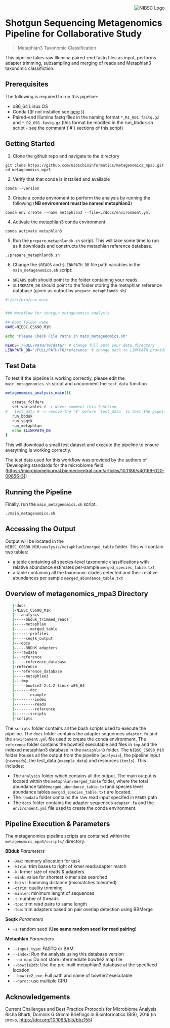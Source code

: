 <img src="https://static.wixstatic.com/media/e40e76_52d2db31e5264d31aaea0319cb583acf~mv2.png/v1/fill/w_380,h_358,al_c,q_85,usm_0.66_1.00_0.01/NIBSC%20square.webp" alt="NIBSC Logo" align="right">

# Shotgun Sequencing Metagenomics Pipeline for Collaborative Study
> Metaphlan3 Taxonomic Classification

This pipeline takes raw Illumina paired-end fastq files as input, performs adapter trimming, subsampling and merging of reads and Metaphlan3 taxonomic classifiction.

## Prerequisites

The following is required to run this pipeline:
- x86_64 Linux OS
- Conda ((If not installed see [here](https://conda.io/projects/conda/en/latest/user-guide/install/index.html) ))
- Paired-end Illumina fastq files in the naming format `*_R1_001.fastq.gz` and `*_R2_001.fastq.gz` (this format be modifed in the run_bbduk.sh script - see the comment ('#') sections of this script)

## Getting Started

1. Clone the github repo and navigate to the directory

```
git clone https://github.com/nibscbioinformatics/metagenomics_mpa3.git
cd metagenomics_mpa3
```

2. Verify that that conda is installed and available

```
conda --version
```

3. Create a conda enviroment to perform the analysis by running the following (**NB environment must be named metaphlan3**)

```
conda env create --name metaphlan3 --file=./docs/environment.yml
```

4. Activate the metaphlan3 conda environment
```
conda activate metaphlan3
```

5. Run the `prepare_metaphlandb.sh` script. This will take some time to run as it downloads and constructs the metaphlan reference database.

```
./prepare_metaphlandb.sh
```

6. Change the `$READS` and `$LINKPATH_DB` file path variables in the `main_metagenomics.sh` script:
- `$READS` path should point to the folder containing your reads.
- `$LINKPATH_DB` should point to the folder storing the metaphlan reference database (given as output by `prepare_metaphlandb.sh`)

```bash
#!/usr/bin/env bash


### Workflow for shotgun metagenomics analysis

## Root folder name
NAME=NIBSC_CS690_M1R

echo "Please Check File Paths in main_metagenomics.sh"

READS='/FULL/PATH/TO/data/' # change full path your data directory
LINKPATH_DB='/FULL/PATH/TO/reference' # change path to LINKPATH provided by `prepare_metaphlan.sh` output
```

## Test Data

To test if the pipeline is working correctly, please edit the `main_metagenomics.sh` script and uncomment the `test_data` function 

```bash
metagenomics_analysis_main(){
   
   create_folders 
   set_variables # -> Never comment this function
#   test_data # -> remove the '#' before `test_data` to test the pipeline
   run_bbduk 
   run_seqtk
   run_metaphlan
   echo $LINKPATH_DB
}

```
This will download a small test dataset and execute the pipeline to ensure everything is working correctly.

The test data used for this workflow was provided by the authors of 'Developing standards for the microbiome field' (https://microbiomejournal.biomedcentral.com/articles/10.1186/s40168-020-00856-3])

## Running the Pipeline

Finally, run the `main_metagenomics.sh` script.   
```
./main_metagenomics.sh
```

## Accessing the Output

Output will be located in the `NIBSC_CS690_M1R/analysis/metaphlan3/merged_table` folder.
This will contain two tables: 
- a table containing all species-level taxonomic classifications with relative abundance estimates per-sample `merged_species_table.txt` 
- a table containing all the taxonomic clades detected and their relative abundances per sample `merged_abundance_table.txt` 

## Overview of metagenomics_mpa3 Directory

```bash
   |-docs
   |-NIBSC_CS690_M1R
   |---analysis
   |-----bbduk_trimmed_reads
   |-----metaphlan
   |-------merged_table
   |-------profiles
   |-----seqtk_output
   |---docs
   |-----BBDUK_adapters
   |---rawdata
   |---reference
   |-----reference_database
   |-reference
   |---reference_database
   |-----metaphlan3
   |---tmp
   |-----bowtie2-2.4.2-linux-x86_64
   |-------doc
   |-------example
   |---------index
   |---------reads
   |---------reference
   |-------scripts
   |-scripts
```

The `scripts` folder contains all the bash scripts used to execute the pipeline.
The `docs` folder contains the adapter sequences `adapter.fa` and the `environment.yml` file used to create the conda environment.
The `reference` folder contains the bowtie2 executable and files in `tmp` and the indexed metaphlan3 database in the `metaphlan3` folder. 
The `NIBSC_CS690_M1R` folder houses all the output from the pipeline (`analysis`), the pipeline input (`rawreads`), the test_data (`example_data`) and resources (`tools`). This includes:
- The `analysis` folder which contains all the output. The main output is located within the `metaphlan/merged_table` folder, where the total abundance table`merged_abundance_table.txt`and species level abundance tables `merged_species_table.txt` are located.
- The `rawdata` folder contains the raw read input specifed in `READS` path
- The `docs` folder contains the adapter sequences `adapter.fa` and the `environment.yml` file used to create the conda environment.

## Pipeline Execution & Parameters

The metagenomics pipeline scripts are contained within the `metagenomics_mpa3/scripts/` directory. 

**BBduk** *Parameters*

- `-Xmx`: memory allocation for task
- `-ktrim`: trim bases to right of kmer read:adapter match
- `-k`: k-mer size of reads & adapters
- `-mink`: value for shortest k-mer size searched
- `-hdist`: hamming distance (mismatches tolerated)
- `-qtrim`: quality trimming 
- `-minlen`: minimum lenght of sequences
- `-t`: number of threads
- `-tpe`: trim read pairs to same length
- `-tbo`: trim adapters based on pair overlap detection using BBMerge

**Seqtk** *Parameters*

- `-s`: random seed (**Use same random seed for read pairing**)

**Metaphlan** *Parameters*

- `--input_type`: FASTQ or BAM 
- `--index`: Run the analysis using this database version
- `--no-map`: Do not store intermediate bowtie2 map file
- `--bowtie2db`: Use the pre-built metaphlan3 database at the specficed location
- `--bowtie2_exe`: Full path and name of bowtie2 executable
- `--nproc`: use multiple CPU

## Acknowledgements

Current Challenges and Best Practice Protocols for Microbiome Analysis
Richa Bharti, Dominik G Grimm
Briefings in Bioinformatics (BIB), 2019 (in press, https://doi.org/10.1093/bib/bbz155)
